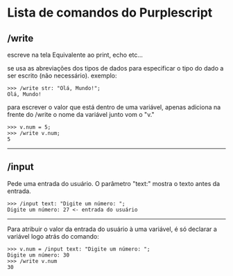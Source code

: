 # Lista de comandos do Purplescript

## /write

escreve na tela
Equivalente ao print, echo etc...

se usa as abreviações dos tipos de dados para especificar o tipo do dado a ser escrito (não necessário). exemplo:

```
>>> /write str: "Olá, Mundo!";
Olá, Mundo!
```

para escrever o valor que está dentro de uma variável, apenas adiciona na frente do /write o nome da variável junto vom o "v."

```
>>> v.num = 5;
>>> /write v.num;
5
```

___

## /input

Pede uma entrada do usuário. O parâmetro "text:" mostra o texto antes da entrada.

``` 
>>> /input text: "Digite um número: ";
Digite um número: 27 <- entrada do usuário
```

___

Para atribuir o valor da entrada do usuário à uma variável, é só declarar a variável logo atrás do comando:

```
>>> v.num = /input text: "Digite um número: ";
Digite um número: 30
>>> /write v.num
30
```